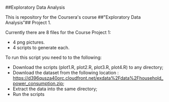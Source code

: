 ##Exploratory Data Analysis

This is repository for the Coursera's course ##"Exploratory Data Analysis"## Project 1.

Currently there are 8 files for the Course Project 1:
- 4 png pictures.
- 4 scripts to generate each.

To run this script you need to to the following:

- Download the scripts (plot1.R, plot2.R, plot3.R, plot4.R) to any directory;
- Download the dataset from the following location : https://d396qusza40orc.cloudfront.net/exdata%2Fdata%2Fhousehold_power_consumption.zip;
- Extract the data into the same directory;
- Run the scripts

